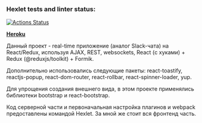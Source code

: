 ### Hexlet tests and linter status:
[![Actions Status](https://github.com/k1ntsugi1/frontend-project-lvl4/workflows/hexlet-check/badge.svg)](https://github.com/k1ntsugi1/frontend-project-lvl4/actions)
 
[**Heroku**](https://tranquil-crag-78667.herokuapp.com/)

Данный проект - real-time приложение (аналог Slack-чата) на React/Redux, используя AJAX, REST, websockets, React (с хуками) + Redux (@reduxjs/toolkit) + Formik.

Дополнительно использовались следующие пакеты: react-toastify, reactjs-popup, react-dom-router, react-rollbar, react-spinner-loader, yup.

Для упрощения создания внешнего вида, в этом проекте применялись библиотеки bootstrap и react-bootstrap.

Код серверной части и первоначальная настройка плагинов и webpack предоставлены командой Hexlet. За мной же стоит вся фронтенд часть.
